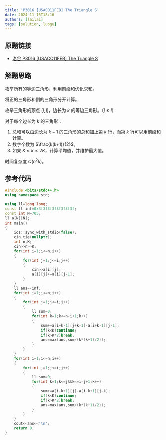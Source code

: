 ```yaml
---
title: 'P3016 [USACO11FEB] The Triangle S'
date: 2024-11-15T18:16
authors: [lailai]
tags: [solution, luogu]
---
```


## 原题链接

- [洛谷 P3016 [USACO11FEB] The Triangle S](https://www.luogu.com.cn/problem/P3016)

<!-- truncate -->

## 解题思路

枚举所有的等边三角形，利用前缀和优化求和。

将正的三角形和倒的三角形分开计算。

枚举三角形的顶点 $(i,j)$，边长为 $k$ 的等边三角形。（$j\le i$）

对于每个边长为 $k$ 的三角形：

1. 总和可以由边长为 $k-1$ 的三角形的总和加上第 $k$ 行，而第 $k$ 行可以用前缀和计算。
2. 数字个数为 $\frac{k(k+1)}{2}$。
3. 如果 $K\le k\le 2K$，计算平均值，并维护最大值。

时间复杂度 $O(n^2k)$。

## 参考代码

```cpp
#include <bits/stdc++.h>
using namespace std;

using ll=long long;
const ll inf=0x3f3f3f3f3f3f3f3f;
const int N=705;
ll a[N][N];
int main()
{
	ios::sync_with_stdio(false);
	cin.tie(nullptr);
	int n,K;
	cin>>n>>K;
	for(int i=1;i<=n;i++)
	{
		for(int j=1;j<=i;j++)
		{
			cin>>a[i][j];
			a[i][j]+=a[i][j-1];
		}
	}
	ll ans=-inf;
	for(int i=1;i<=n;i++)
	{
		for(int j=1;j<=i;j++)
		{
			ll sum=0;
			for(int k=1;k<=n-i+1;k++)
			{
				sum+=a[i+k-1][j+k-1]-a[i+k-1][j-1];
				if(k<K)continue;
				if(k>K*2)break;
				ans=max(ans,sum/(k*(k+1)/2));
			}
		}
	}
	for(int i=1;i<=n;i++)
	{
		for(int j=1;j<=i;j++)
		{
			ll sum=0;
			for(int k=1;k<=j&&k<=i-j+1;k++)
			{
				sum+=a[i-k+1][j]-a[i-k+1][j-k];
				if(k<K)continue;
				if(k>K*2)break;
				ans=max(ans,sum/(k*(k+1)/2));
			}
		}
	}
	cout<<ans<<'\n';
	return 0;
}
```
